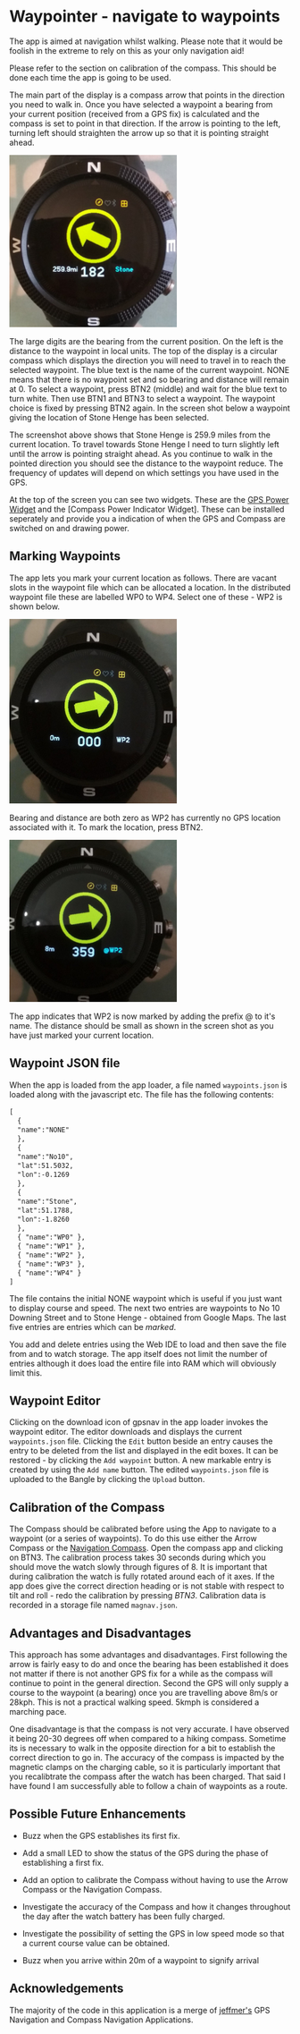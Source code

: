 # Waypointer - navigate to waypoints

The app is aimed at navigation whilst walking. Please note that it
would be foolish in the extreme to rely on this as your only
navigation aid!

Please refer to the section on calibration of the compass. This
should be done each time the app is going to be used.

The main part of the display is a compass arrow that points in the
direction you need to walk in. Once you have selected a waypoint a
bearing from your current position (received from a GPS fix) is
calculated and the compass is set to point in that direction. If the
arrow is pointing to the left, turning left should straighten the arrow
up so that it is pointing straight ahead.

![](waypointer_screenshot.jpg)

The large digits are the bearing from the current position. On the
left is the distance to the waypoint in local units. The top of the
display is a circular compass which displays the direction you will
need to travel in to reach the selected waypoint. The blue text is
the name of the current waypoint. NONE means that there is no
waypoint set and so bearing and distance will remain at 0. To select
a waypoint, press BTN2 (middle) and wait for the blue text to turn
white. Then use BTN1 and BTN3 to select a waypoint. The waypoint
choice is fixed by pressing BTN2 again. In the screen shot below a
waypoint giving the location of Stone Henge has been selected.

The screenshot above shows that Stone Henge is 259.9 miles from the
current location. To travel towards Stone Henge I need to turn
slightly left until the arrow is pointing straight ahead. As you
continue to walk in the pointed direction you should see the distance
to the waypoint reduce. The frequency of updates will depend on
which settings you have used in the GPS.

At the top of the screen you can see two widgets. These are the [GPS
Power
Widget](https://github.com/espruino/BangleApps/tree/master/apps/widgps)
and the [Compass Power Indicator Widget]. These can be installed
seperately and provide you a indication of when the GPS and Compass
are switched on and drawing power.

## Marking Waypoints

The app lets you mark your current location as follows. There are
vacant slots in the waypoint file which can be allocated a
location. In the distributed waypoint file these are labelled WP0 to
WP4. Select one of these - WP2 is shown below.

![](wp2_screenshot.jpg)

Bearing and distance are both zero as WP2 has currently no GPS
location associated with it. To mark the location, press BTN2.

![](wp2_saved.jpg)

The app indicates that WP2 is now marked by adding the prefix @ to
it's name. The distance should be small as shown in the screen shot
as you have just marked your current location.

## Waypoint JSON file

When the app is loaded from the app loader, a file named
`waypoints.json` is loaded along with the javascript etc. The file
has the following contents:

```
[
  {
  "name":"NONE"
  },
  {
  "name":"No10",
  "lat":51.5032,
  "lon":-0.1269
  },
  {
  "name":"Stone",
  "lat":51.1788,
  "lon":-1.8260
  },
  { "name":"WP0" },
  { "name":"WP1" },
  { "name":"WP2" },
  { "name":"WP3" },
  { "name":"WP4" }
]
```

The file contains the initial NONE waypoint which is useful if you
just want to display course and speed. The next two entries are
waypoints to No 10 Downing Street and to Stone Henge - obtained from
Google Maps. The last five entries are entries which can be _marked_.

You add and delete entries using the Web IDE to load and then save
the file from and to watch storage. The app itself does not limit the
number of entries although it does load the entire file into RAM
which will obviously limit this.

## Waypoint Editor

Clicking on the download icon of gpsnav in the app loader invokes the
waypoint editor. The editor downloads and displays the current
`waypoints.json` file. Clicking the `Edit` button beside an entry
causes the entry to be deleted from the list and displayed in the
edit boxes. It can be restored - by clicking the `Add waypoint`
button. A new markable entry is created by using the `Add name`
button. The edited `waypoints.json` file is uploaded to the Bangle by
clicking the `Upload` button.

## Calibration of the Compass

The Compass should be calibrated before using the App to navigate to
a waypoint (or a series of waypoints). To do this use either the
Arrow Compass or the [Navigation
Compass](https://github.com/espruino/BangleApps/tree/master/apps/magnav).
Open the compass app and clicking on BTN3. The calibration process
takes 30 seconds during which you should move the watch slowly
through figures of 8. It is important that during calibration the
watch is fully rotated around each of it axes. If the app does give
the correct direction heading or is not stable with respect to tilt
and roll - redo the calibration by pressing _BTN3_. Calibration data
is recorded in a storage file named `magnav.json`.

## Advantages and Disadvantages

This approach has some advantages and disadvantages. First following
the arrow is fairly easy to do and once the bearing has been
established it does not matter if there is not another GPS fix for a
while as the compass will continue to point in the general direction.
Second the GPS will only supply a course to the waypoint (a bearing)
once you are travelling above 8m/s or 28kph. This is not a practical
walking speed. 5kmph is considered a marching pace.

One disadvantage is that the compass is not very accurate. I have
observed it being 20-30 degrees off when compared to a hiking
compass. Sometime its is necessary to walk in the opposite direction
for a bit to establish the correct direction to go in. The accuracy
of the compass is impacted by the magnetic clamps on the charging
cable, so it is particularly important that you recalibtrate the
compass after the watch has been charged. That said I have found I
am successfully able to follow a chain of waypoints as a route.

## Possible Future Enhancements

- Buzz when the GPS establishes its first fix.

- Add a small LED to show the status of the GPS during the phase of
  establishing a first fix.

- Add an option to calibrate the Compass without having to use the
  Arrow Compass or the Navigation Compass.

- Investigate the accuracy of the Compass and how it changes
  throughout the day after the watch battery has been fully charged.

- Investigate the possibility of setting the GPS in low speed mode so
  that a current course value can be obtained.

- Buzz when you arrive within 20m of a waypoint to signify arrival

## Acknowledgements

The majority of the code in this application is a merge of
[jeffmer's](https://github.com/jeffmer/JeffsBangleAppsDev) GPS
Navigation and Compass Navigation Applications.
